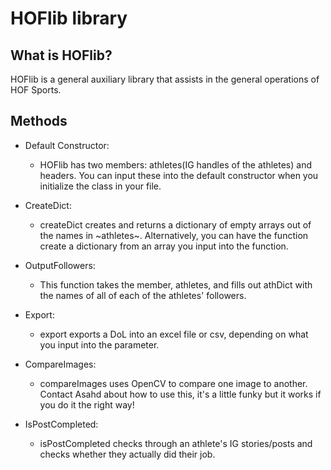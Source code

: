 # HOFlib library


## What is HOFlib?

HOFlib is a general auxiliary library that assists in the general operations of HOF Sports.


## Methods

* Default Constructor:
    * HOFlib has two members: athletes(IG handles of the athletes) and headers. You can input these into the default constructor when you initialize the class in your file.



* CreateDict:
    * createDict creates and returns a dictionary of empty arrays out of the names in ~athletes~. Alternatively, you can have the function create a dictionary from an array you input into the function.

* OutputFollowers:
    * This function takes the member, athletes, and fills out athDict with the names of all of each of the athletes' followers.

* Export:
    * export exports a DoL into an excel file or csv, depending on what you input into the parameter.

* CompareImages:
    * compareImages uses OpenCV to compare one image to another. Contact Asahd about how to use this, it's a little funky but it works if you do it the right way!

* IsPostCompleted:
    * isPostCompleted checks through an athlete's IG stories/posts and checks whether they actually did their job.



